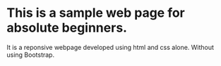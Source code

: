 # This is a sample web page for absolute beginners.
  It is a reponsive webpage developed using html and css alone. Without using Bootstrap.
